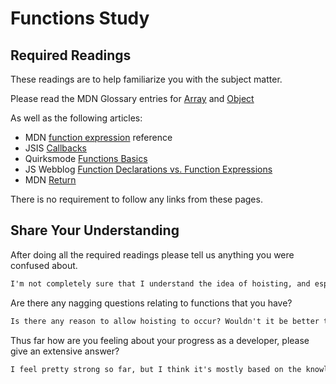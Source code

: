 # Functions Study

## Required Readings

These readings are to help familiarize you with the subject matter.

Please read the MDN Glossary entries for [Array](https://developer.mozilla.org/en-US/docs/Glossary/array) and [Object](https://developer.mozilla.org/en-US/docs/Glossary/Object)

As well as the following articles:

-   MDN [function expression](https://developer.mozilla.org/en-US/docs/Web/JavaScript/Reference/Operators/function) reference
-   JSIS [Callbacks](http://javascriptissexy.com/understand-javascript-callback-functions-and-use-them/)
-   Quirksmode [Functions Basics](http://www.quirksmode.org/js/function.html)
-   JS Webblog [Function Declarations vs. Function Expressions](https://javascriptweblog.wordpress.com/2010/07/06/function-declarations-vs-function-expressions/)
-   MDN [Return](https://developer.mozilla.org/en-US/docs/Web/JavaScript/Reference/Statements/return)

There is no requirement to follow any links from these pages.

## Share Your Understanding

After doing all the required readings please tell us anything you were confused about.

```md
I'm not completely sure that I understand the idea of hoisting, and especially of variable hoisting vs function hoisting.
```

Are there any nagging questions relating to functions that you have?

```md
Is there any reason to allow hoisting to occur? Wouldn't it be better to almost always declare functions and variables at the beginning of scope?
```

Thus far how are you feeling about your progress as a developer, please give
an extensive answer?

```md
I feel pretty strong so far, but I think it's mostly based on the knowledge I had coming in. I think that tonights study is the first set of things that I hadn't REALLY studied in depth before, and I'm not completely sure that I have it.
```
